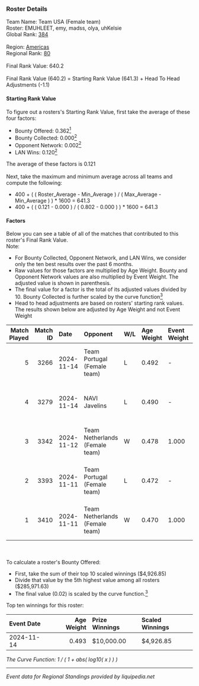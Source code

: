 ### Roster Details<br />
Team Name: Team USA (Female team)<br />
Roster: EMUHLEET, emy, madss, olya, uhKelsie<br />
Global Rank: [384](../../standings_global_2025_02_28.md)<br />
<br />
Region: [Americas]( ../../standings_americas_2025_02_28.md)<br />
Regional Rank: [80]( ../../standings_americas_2025_02_28.md)<br />
<br />
Final Rank Value:  640.2<br />
<br />
Final Rank Value (640.2) = Starting Rank Value (641.3) + Head To Head Adjustments (-1.1)<br />

#### Starting Rank Value<br />
To figure out a rosters's Starting Rank Value, first take the average of these four factors:<br />
- Bounty Offered: 0.362[<sup>1</sup>](#table2)
- Bounty Collected: 0.000[<sup>2</sup>](#table1)
- Opponent Network: 0.002[<sup>2</sup>](#table1)
- LAN Wins: 0.120[<sup>2</sup>](#table1)

The average of these factors is 0.121<br />
<br />
Next, take the maximum and minimum average across all teams and compute the following:<br />
- 400 + ( ( Roster_Average - Min_Average ) / ( Max_Average - Min_Average ) ) * 1600 = 641.3
- 400 + ( ( 0.121 - 0.000 ) / ( 0.802 - 0.000 ) ) * 1600 = 641.3


#### Factors<br />
Below you can see a table of all of the matches that contributed to this roster's Final Rank Value.<br />
Note:<br />

- For Bounty Collected, Opponent Network, and LAN Wins, we consider only the ten best results over the past 6 months.
- Raw values for those factors are multiplied by Age Weight. Bounty and Opponent Network values are also multiplied by Event Weight. The adjusted value is shown in parenthesis.
- The final value for a factor is the total of its adjusted values divided by 10. Bounty Collected is further scaled by the curve function[<sup>3</sup>](#curveFunction)
- Head to head adjustments are based on rosters' starting rank values. The results shown below are adjusted by Age Weight and not Event Weight
<span id="table1"></span><br />


| Match Played | Match ID | Date       | Opponent                       | W/L | Age Weight | Event Weight | Bounty Collected | Opponent Network | LAN Wins  | H2H Adj. | Roster                               |
| -: | -: | :- | :- | :- | :- | :- | :- | :- | :- | -: | :- |
|            5 |     3266 | 2024-11-14 | Team Portugal (Female team)    | L   | 0.492      | -            | -                | -                | -         |    -3.47 | EMUHLEET, emy, madss, olya, uhKelsie |
|            4 |     3279 | 2024-11-14 | NAVI Javelins                  | L   | 0.490      | -            | -                | -                | -         |    -1.26 | EMUHLEET, emy, madss, olya, uhKelsie |
|            3 |     3342 | 2024-11-12 | Team Netherlands (Female team) | W   | 0.478      | 1.000        | 0.000 (0.000)    | 0.024 (0.011)    | 1 (0.478) |     3.56 | EMUHLEET, emy, madss, olya, uhKelsie |
|            2 |     3393 | 2024-11-11 | Team Portugal (Female team)    | L   | 0.472      | -            | -                | -                | -         |    -3.37 | EMUHLEET, emy, madss, olya, uhKelsie |
|            1 |     3410 | 2024-11-11 | Team Netherlands (Female team) | W   | 0.470      | 1.000        | 0.000 (0.000)    | 0.024 (0.011)    | 1 (0.470) |     3.45 | EMUHLEET, emy, madss, olya, uhKelsie |

<br />
<span id="table2"></span><br />
To calculate a roster's Bounty Offered:<br />

- First, take the sum of their top 10 scaled winnings ($4,926.85)
- Divide that value by the 5th highest value among all rosters ($285,971.63)
- The final value (0.02) is scaled by the curve function.[<sup>3</sup>](#curveFunction)

Top ten winnings for this roster:<br />

| Event Date | Age Weight | Prize Winnings | Scaled Winnings |
| :- | -: | :- | :- |
| 2024-11-14 |      0.493 | $10,000.00     | $4,926.85       |


<span id="curveFunction"></span>_The Curve Function: 1 / ( 1 + abs( log10( x ) ) )_<br />

---
_Event data for Regional Standings provided by liquipedia.net_<br />
